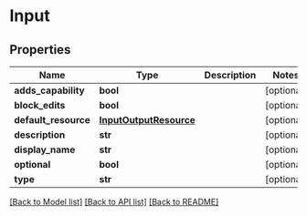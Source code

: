# Input

## Properties
Name | Type | Description | Notes
------------ | ------------- | ------------- | -------------
**adds_capability** | **bool** |  | [optional] 
**block_edits** | **bool** |  | [optional] 
**default_resource** | [**InputOutputResource**](InputOutputResource.md) |  | [optional] 
**description** | **str** |  | [optional] 
**display_name** | **str** |  | [optional] 
**optional** | **bool** |  | [optional] 
**type** | **str** |  | [optional] 

[[Back to Model list]](../README.md#documentation-for-models) [[Back to API list]](../README.md#documentation-for-api-endpoints) [[Back to README]](../README.md)

